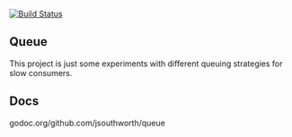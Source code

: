 [![Build Status](https://travis-ci.org/jsouthworth/queue.svg?branch=master)](https://travis-ci.org/jsouthworth/queue)

Queue
-----
This project is just some experiments with different queuing strategies for slow consumers.

Docs
----
godoc.org/github.com/jsouthworth/queue
